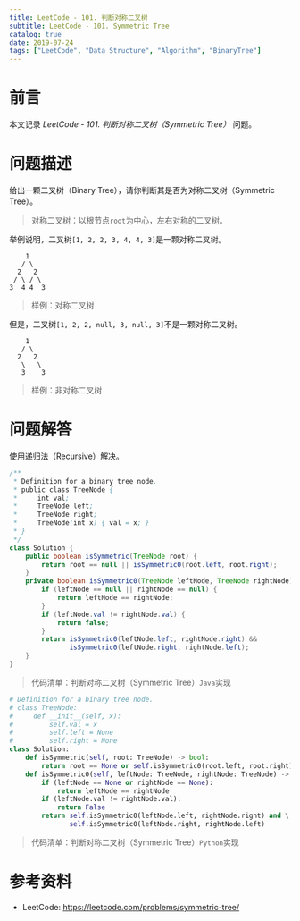 ```yaml
---
title: LeetCode - 101. 判断对称二叉树
subtitle: LeetCode - 101. Symmetric Tree
catalog: true
date: 2019-07-24
tags: ["LeetCode", "Data Structure", "Algorithm", "BinaryTree"]
---
```


# 前言

本文记录 *LeetCode - 101. 判断对称二叉树（Symmetric Tree）* 问题。

# 问题描述

给出一颗二叉树（Binary Tree），请你判断其是否为对称二叉树（Symmetric Tree）。

> 对称二叉树：以根节点`root`为中心，左右对称的二叉树。

举例说明，二叉树`[1, 2, 2, 3, 4, 4, 3]`是一颗对称二叉树。

```plain
    1
   / \
  2   2
 / \ / \
3  4 4  3
```
> 样例：对称二叉树

但是，二叉树`[1, 2, 2, null, 3, null, 3]`不是一颗对称二叉树。

```plain
    1
   / \
  2   2
   \   \
   3    3
```
> 样例：非对称二叉树

# 问题解答

使用递归法（Recursive）解决。

```java
/**
 * Definition for a binary tree node.
 * public class TreeNode {
 *     int val;
 *     TreeNode left;
 *     TreeNode right;
 *     TreeNode(int x) { val = x; }
 * }
 */
class Solution {
    public boolean isSymmetric(TreeNode root) {
        return root == null || isSymmetric0(root.left, root.right);
    }
    private boolean isSymmetric0(TreeNode leftNode, TreeNode rightNode) {
        if (leftNode == null || rightNode == null) {
            return leftNode == rightNode;
        }
        if (leftNode.val != rightNode.val) {
            return false;
        }
        return isSymmetric0(leftNode.left, rightNode.right) &&
               isSymmetric0(leftNode.right, rightNode.left);
    }
}
```
> 代码清单：判断对称二叉树（Symmetric Tree）`Java`实现

```python
# Definition for a binary tree node.
# class TreeNode:
#     def __init__(self, x):
#         self.val = x
#         self.left = None
#         self.right = None
class Solution:
    def isSymmetric(self, root: TreeNode) -> bool:
        return root == None or self.isSymmetric0(root.left, root.right)
    def isSymmetric0(self, leftNode: TreeNode, rightNode: TreeNode) -> bool:
        if (leftNode == None or rightNode == None):
            return leftNode == rightNode
        if (leftNode.val != rightNode.val):
            return False
        return self.isSymmetric0(leftNode.left, rightNode.right) and \
               self.isSymmetric0(leftNode.right, rightNode.left)
```
> 代码清单：判断对称二叉树（Symmetric Tree）`Python`实现

# 参考资料

- LeetCode: https://leetcode.com/problems/symmetric-tree/

